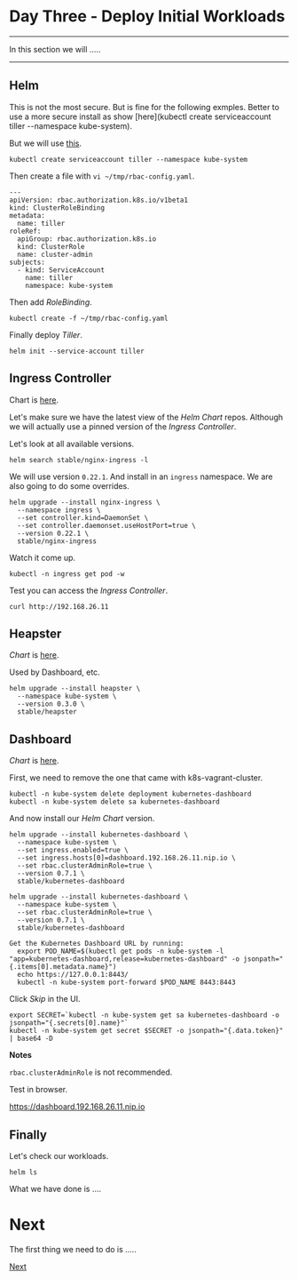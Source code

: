 # Day Three - Deploy Initial Workloads

---

In this section we will .....

---

## Helm

This is not the most secure. But is fine for the following exmples.  Better to use a more secure install as show [here](kubectl create serviceaccount tiller --namespace kube-system).


But we will use [this](https://docs.helm.sh/using_helm/#example-service-account-with-cluster-admin-role).

```console
kubectl create serviceaccount tiller --namespace kube-system
```

Then create a file with `vi ~/tmp/rbac-config.yaml`.

```console
---
apiVersion: rbac.authorization.k8s.io/v1beta1
kind: ClusterRoleBinding
metadata:
  name: tiller
roleRef:
  apiGroup: rbac.authorization.k8s.io
  kind: ClusterRole
  name: cluster-admin
subjects:
  - kind: ServiceAccount
    name: tiller
    namespace: kube-system
```

Then add _RoleBinding_.

```console
kubectl create -f ~/tmp/rbac-config.yaml
```

Finally deploy _Tiller_.

```console
helm init --service-account tiller
```

## Ingress Controller

Chart is [here](https://github.com/kubernetes/charts/tree/master/stable/nginx-ingress).

Let's make sure we have the latest view of the _Helm Chart_ repos.  Although we will actually use a pinned version of the _Ingress Controller_.

Let's look at all available versions.

```console
helm search stable/nginx-ingress -l
```

We will use version `0.22.1`. And install in an `ingress` namespace.  We are also going to do some overrides.

```console
helm upgrade --install nginx-ingress \
  --namespace ingress \
  --set controller.kind=DaemonSet \
  --set controller.daemonset.useHostPort=true \
  --version 0.22.1 \
  stable/nginx-ingress
```

Watch it come up.

```console
kubectl -n ingress get pod -w
```

Test you can access the _Ingress Controller_.

```console
curl http://192.168.26.11
```


## Heapster

_Chart_ is [here](https://github.com/kubernetes/charts/tree/master/stable/heapster).

Used by Dashboard, etc.

```console
helm upgrade --install heapster \
  --namespace kube-system \
  --version 0.3.0 \
  stable/heapster
```


## Dashboard

_Chart_ is [here](https://github.com/kubernetes/charts/tree/master/stable/kubernetes-dashboard).

First, we need to remove the one that came with k8s-vagrant-cluster.

```console
kubectl -n kube-system delete deployment kubernetes-dashboard
kubectl -n kube-system delete sa kubernetes-dashboard
```

And now install our _Helm Chart_ version.

```console
helm upgrade --install kubernetes-dashboard \
  --namespace kube-system \
  --set ingress.enabled=true \
  --set ingress.hosts[0]=dashboard.192.168.26.11.nip.io \
  --set rbac.clusterAdminRole=true \
  --version 0.7.1 \
  stable/kubernetes-dashboard
```

```console
helm upgrade --install kubernetes-dashboard \
  --namespace kube-system \
  --set rbac.clusterAdminRole=true \
  --version 0.7.1 \
  stable/kubernetes-dashboard
```

```console
Get the Kubernetes Dashboard URL by running:
  export POD_NAME=$(kubectl get pods -n kube-system -l "app=kubernetes-dashboard,release=kubernetes-dashboard" -o jsonpath="{.items[0].metadata.name}")
  echo https://127.0.0.1:8443/
  kubectl -n kube-system port-forward $POD_NAME 8443:8443
```

Click _Skip_ in the UI.

```console
export SECRET=`kubectl -n kube-system get sa kubernetes-dashboard -o jsonpath="{.secrets[0].name}"`
kubectl -n kube-system get secret $SECRET -o jsonpath="{.data.token}" | base64 -D
```

**Notes**

`rbac.clusterAdminRole` is not recommended.

Test in browser.

https://dashboard.192.168.26.11.nip.io



## Finally

Let's check our workloads.

```console
helm ls
```


What we have done is ....

# Next

The first thing we need to do is .....

[Next](03-02.md)


